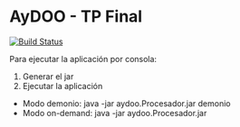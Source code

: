 # AyDOO - TP Final

[![Build Status](https://travis-ci.org/MarianoCastellano/aydoo2015_tpfinal.svg?branch=master)](https://travis-ci.org/MarianoCastellano/aydoo2015_tpfinal)

Para ejecutar la aplicación por consola:

<ol>
<li>Generar el jar</li>
<li>Ejecutar la aplicación</li>
</ol>

- Modo demonio: java -jar aydoo.Procesador.jar <pathAbsolutoADirectorioConArchivosDeEntrada> demonio
- Modo on-demand: java -jar aydoo.Procesador.jar <pathAbsolutoADirectorioConArchivosDeEntrada>
